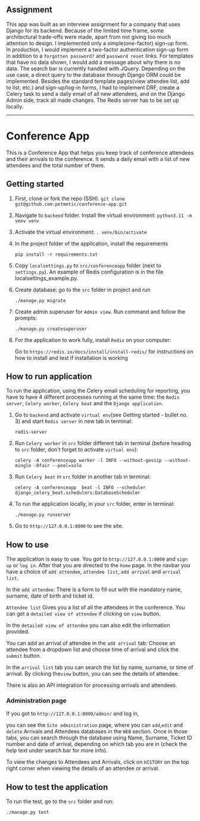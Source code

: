 ## Assignment
This app was built as an interview assignment for a company that uses Django for its backend. Because of the limited time frame, some architectural trade-offs were made, 
apart from not giving too much attention to design.
I implemented only a simple(one-factor) sign-up form. In production, I would implement a two-factor authentication sign-up form in addition to a `forgotten password?` and `password reset` links.
For templates that have no data shown, I would add a message about why there is no data. 
The search bar is currently handled with JQuery. Depending on the use case, a direct query to the database through Django ORM could be implemented.
Besides the standard template pages(view attendee list, add to list, etc.) and sign-up/log-in forms, I had to implement DRF, create a Celery task to send a daily email of all new attendees, 
and on the Django Admin side, track all made changes. The Redis server has to be set up locally.

---
# Conference App

This is a Conference App that helps you keep track of conference attendees and their arrivals to the conference. It
sends a daily email with a list of new attendees and the total number of them.

## Getting started

1. First, clone or fork the repo (SSH).
   ```git clone git@github.com:petmetic/conference-app.git```


2. Navigate to `backend` folder. Install the virtual environment:
   ```python3.11 -m venv venv```

3. Activate the virtual environment:
   ```. venv/bin/activate```

4. In the project folder of the application, install the requirements

   ```pip install -r requirements.txt```

5. Copy `localsettings.py` to `src/conferenceapp` folder (next to `settings.py`). An example of Redis configuration is in the file localsettings_example.py.


6. Create database: go to the `src` folder in project and run

   ```./manage.py migrate```

7. Create admin superuser for `Admin view`. Run command and follow the prompts:

   ```./manage.py createsuperuser```

8. For the application to work fully, install `Redis` on your computer:

   Go to `https://redis.io/docs/install/install-redis/` for instructions on how to install and test if installation is
   working

## How to run application

To run the application, using the Celery email scheduling for reporting, you have to have 4 different processes running
at the same time: the `Redis server`, `Celery worker`, `Celery beat` and the `Django application`.

1. Go to `backend` and activate `virtual env`(see Getting started - bullet no. 3) and start `Redis server` in new tab in
terminal:

   ``````redis-server``````

2. Run `Celery worker` in `src` folder different tab in terminal (before heading to `src` folder, don't forget to
activate `virtual env`):

   ```celery -A conferenceapp worker -l INFO --without-gossip --without-mingle -Ofair --pool=solo```

3. Run `Celery beat` in `src` folder in another tab in terminal:

   ```celery -A conferenceapp  beat -l INFO --scheduler django_celery_beat.schedulers:DatabaseScheduler```

4. To run the application locally, in your `src` folder, enter in terminal:

   ```./manage.py runserver```

5. Go to `http://127.0.0.1:8000` to see the site.

## How to use

The application is easy to use. You got to `http://127.0.0.1:8000` and `sign up` or `log in`. After that you are
directed to the `home` page.
In the navbar you have a choice of `add attendee`, `attendee list`, `add arrival` and `arrival list`.

In the `add attendee`: There is a form to fill out with the mandatory name, surname, date of birth and ticket id.

`Attendee list` Gives you a list of all the attendees in the conference. You can get a `detailed view of attendee` if
clicking on `view` button.

In the `detailed view of attendee` you can also edit the information provided.

You can add an arrival of attendee in the `add arrival` tab: Choose an attendee from a dropdown list and choose time of
arrival and click the `submit` button.

In the `arrival list` tab you can search the list by name, surname, or time of arrival. By clicking the`view` button,
you can see the details of attendee.

There is also an API integration for processing arrivals and attendees.

### Administration page

If you got to `http://127.0.0.1:8000/admin/` and log in,

you can see the `Site administration` page, where you can `add`,`edit` and `delete` Arrivals and Attendees databases in
the `WEB` section.
Once in those tabs, you can search through the database using Name, Surname, Ticket ID number and date of arrival,
depending on which tab you are in (check the help text under search bar for more info).

To view the changes to Attendees and Arrivals, click on `HISTORY` on the top right corner when viewing the details of an attendee or arrival.

## How to test the application

To run the test, go to the `src` folder and run:

```./manage.py test```




